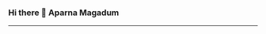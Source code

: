 ### Hi there 👋 Aparna Magadum
<hr>
<!--
**aparnamagadum/aparnamagadum** is a ✨ _special_ ✨ repository because its `README.md` (this file) appears on your GitHub profile.

<p>🌱 I’m currently learning Web Development , JavaScript</p>
<p>👯 I’m looking to collaborate on Full Stack development</p>
<p>💬 Ask me about Java , Spring Boot</p>
<p>📫 How to reach me:aparnamagadum2@gmail.com</p>
